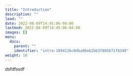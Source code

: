 ```yaml
---
title: "Introduction"
description: ""
lead: ""
date: 2022-08-09T14:45:06-04:00
lastmod: 2022-08-09T14:45:06-04:00
images: []
menu:
  docs:
    parent: ""
    identifier: "intro-1894136c0dba96eb2bb3f805671f6348"
weight: 10
---
```


dsfdfssdf
